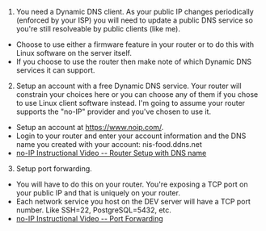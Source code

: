 1. You need a Dynamic DNS client.  As your public IP changes periodically (enforced by your ISP) you will need to update a public DNS service so you're still resolveable by public clients (like me).
* Choose to use either a firmware feature in your router or to do this with Linux software on the server itself.
* If you choose to use the router then make note of which Dynamic DNS services it can support.

2. Setup an account with a free Dynamic DNS service.  Your router will constrain your choices here or you can choose any of them if you chose to use Linux client software instead.  I'm going to assume your router supports the "no-IP" provider and you've chosen to use it.
* Setup an account at https://www.noip.com/.
* Login to your router and enter your account information and the DNS name you created with your account:  nis-food.ddns.net
* [no-IP Instructional Video -- Router Setup with DNS name](https://www.youtube.com/watch?v=EH8wJt81bqg)

3. Setup port forwarding.
* You will have to do this on your router.  You're exposing a TCP port on your public IP and that is uniquely on your router.
* Each network service you host on the DEV server will have a TCP port number.  Like SSH=22, PostgreSQL=5432, etc.
* [no-IP Instructional Video -- Port Forwarding](https://www.youtube.com/watch?v=CLunOJZqmc0)
